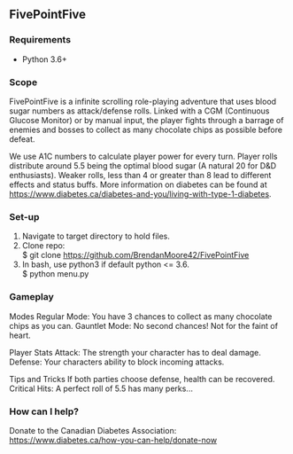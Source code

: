 ## FivePointFive

### Requirements
* Python 3.6+

### Scope
FivePointFive is a infinite scrolling role-playing adventure that uses blood sugar numbers as attack/defense rolls. Linked with a CGM (Continuous Glucose Monitor) or by manual input, the player fights through a barrage of enemies and bosses to collect as many chocolate chips as possible before defeat. 

We use A1C numbers to calculate player power for every turn. Player rolls distribute around 5.5 being the optimal blood sugar (A natural 20 for D&D enthusiasts). Weaker rolls, less than 4 or greater than 8 lead to different effects and status buffs. More information on diabetes can be found at https://www.diabetes.ca/diabetes-and-you/living-with-type-1-diabetes. 

### Set-up
1. Navigate to target directory to hold files.
2. Clone repo: 
    <br> $ git clone https://github.com/BrendanMoore42/FivePointFive
3. In bash, use python3 if default python <= 3.6.
    <br> $ python menu.py

### Gameplay
Modes
Regular Mode: You have 3 chances to collect as many chocolate chips as you can.
Gauntlet Mode: No second chances! Not for the faint of heart.

Player Stats
Attack: The strength your character has to deal damage.
Defense: Your characters ability to block incoming attacks.

Tips and Tricks
If both parties choose defense, health can be recovered.
Critical Hits: A perfect roll of 5.5 has many perks...


### How can I help?
Donate to the Canadian Diabetes Association: https://www.diabetes.ca/how-you-can-help/donate-now 
